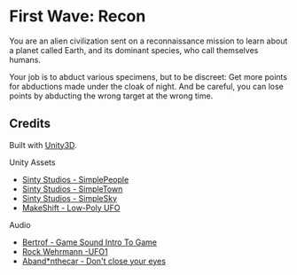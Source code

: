 # First Wave: Recon

You are an alien civilization sent on a reconnaissance mission to learn about
a planet called Earth, and its dominant species, who call themselves humans.

Your job is to abduct various specimens, but to be discreet: Get more points
for abductions made under the cloak of night. And be careful, you can lose
points by abducting the wrong target at the wrong time.

## Credits

Built with [Unity3D](https://unity3d.com).

Unity Assets

* [Sinty Studios - SimplePeople](https://www.assetstore.unity3d.com/en/#!/content/15126) 
* [Sinty Studios - SimpleTown](https://www.assetstore.unity3d.com/en/#!/content/43500)
* [Sinty Studios - SimpleSky](https://www.assetstore.unity3d.com/en/#!/content/42373)
* [MakeShift - Low-Poly UFO](https://www.assetstore.unity3d.com/en/#!/content/71159)

Audio

* [Bertrof - Game Sound Intro To Game](https://www.freesound.org/people/Bertrof/sounds/131659/)
* [Rock Wehrmann -UFO1](https://www.freesound.org/people/rockwehrmann/sounds/72447/)
* [Aband*nthecar - Don't close your eyes](http://www.abandonthecar.com)
